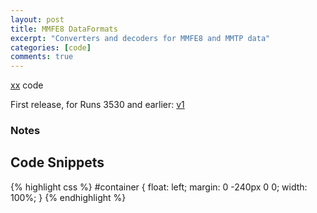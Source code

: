 ```yaml
---
layout: post
title: MMFE8 DataFormats
excerpt: "Converters and decoders for MMFE8 and MMTP data"
categories: [code]
comments: true
---
```


[xx](https://github.com/crogan/MMFE8_DataFormats) code

First release, for Runs 3530 and earlier:
[v1](https://github.com/crogan/MMFE8_DataFormats/releases)

### Notes

## Code Snippets

{% highlight css %}
#container {
  float: left;
  margin: 0 -240px 0 0;
  width: 100%;
}
{% endhighlight %}

